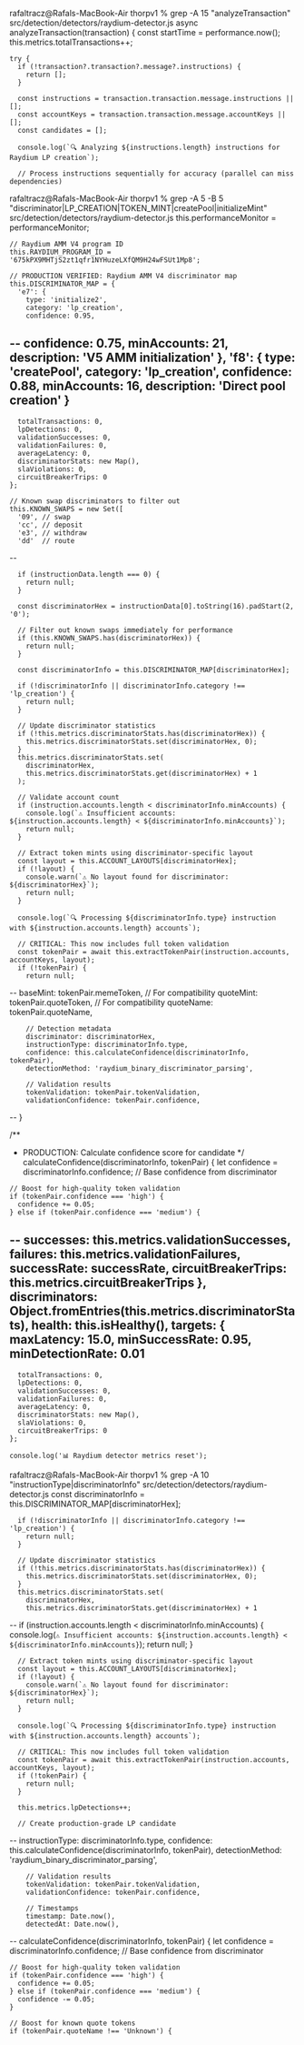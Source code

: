 rafaltracz@Rafals-MacBook-Air thorpv1 % grep -A 15 "analyzeTransaction" src/detection/detectors/raydium-detector.js
  async analyzeTransaction(transaction) {
    const startTime = performance.now();
    this.metrics.totalTransactions++;
    
    try {
      if (!transaction?.transaction?.message?.instructions) {
        return [];
      }

      const instructions = transaction.transaction.message.instructions || [];
      const accountKeys = transaction.transaction.message.accountKeys || [];
      const candidates = [];

      console.log(`🔍 Analyzing ${instructions.length} instructions for Raydium LP creation`);

      // Process instructions sequentially for accuracy (parallel can miss dependencies)
rafaltracz@Rafals-MacBook-Air thorpv1 % grep -A 5 -B 5 "discriminator\|LP_CREATION\|TOKEN_MINT\|createPool\|initializeMint" src/detection/detectors/raydium-detector.js
    this.performanceMonitor = performanceMonitor;
    
    // Raydium AMM V4 program ID
    this.RAYDIUM_PROGRAM_ID = '675kPX9MHTjS2zt1qfr1NYHuzeLXfQM9H24wFSUt1Mp8';
    
    // PRODUCTION VERIFIED: Raydium AMM V4 discriminator map
    this.DISCRIMINATOR_MAP = {
      'e7': {
        type: 'initialize2',
        category: 'lp_creation',
        confidence: 0.95,
--
        confidence: 0.75,
        minAccounts: 21,
        description: 'V5 AMM initialization'
      },
      'f8': {
        type: 'createPool',
        category: 'lp_creation',
        confidence: 0.88,
        minAccounts: 16,
        description: 'Direct pool creation'
      }
--
      totalTransactions: 0,
      lpDetections: 0,
      validationSuccesses: 0,
      validationFailures: 0,
      averageLatency: 0,
      discriminatorStats: new Map(),
      slaViolations: 0,
      circuitBreakerTrips: 0
    };

    // Known swap discriminators to filter out
    this.KNOWN_SWAPS = new Set([
      '09', // swap
      'cc', // deposit  
      'e3', // withdraw
      'dd'  // route
--
      
      if (instructionData.length === 0) {
        return null;
      }

      const discriminatorHex = instructionData[0].toString(16).padStart(2, '0');
      
      // Filter out known swaps immediately for performance
      if (this.KNOWN_SWAPS.has(discriminatorHex)) {
        return null;
      }

      const discriminatorInfo = this.DISCRIMINATOR_MAP[discriminatorHex];
      
      if (!discriminatorInfo || discriminatorInfo.category !== 'lp_creation') {
        return null;
      }

      // Update discriminator statistics
      if (!this.metrics.discriminatorStats.has(discriminatorHex)) {
        this.metrics.discriminatorStats.set(discriminatorHex, 0);
      }
      this.metrics.discriminatorStats.set(
        discriminatorHex, 
        this.metrics.discriminatorStats.get(discriminatorHex) + 1
      );

      // Validate account count
      if (instruction.accounts.length < discriminatorInfo.minAccounts) {
        console.log(`⚠️ Insufficient accounts: ${instruction.accounts.length} < ${discriminatorInfo.minAccounts}`);
        return null;
      }

      // Extract token mints using discriminator-specific layout
      const layout = this.ACCOUNT_LAYOUTS[discriminatorHex];
      if (!layout) {
        console.warn(`⚠️ No layout found for discriminator: ${discriminatorHex}`);
        return null;
      }

      console.log(`🔍 Processing ${discriminatorInfo.type} instruction with ${instruction.accounts.length} accounts`);

      // CRITICAL: This now includes full token validation
      const tokenPair = await this.extractTokenPair(instruction.accounts, accountKeys, layout);
      if (!tokenPair) {
        return null;
--
        baseMint: tokenPair.memeToken,        // For compatibility
        quoteMint: tokenPair.quoteToken,      // For compatibility
        quoteName: tokenPair.quoteName,
        
        // Detection metadata
        discriminator: discriminatorHex,
        instructionType: discriminatorInfo.type,
        confidence: this.calculateConfidence(discriminatorInfo, tokenPair),
        detectionMethod: 'raydium_binary_discriminator_parsing',
        
        // Validation results
        tokenValidation: tokenPair.tokenValidation,
        validationConfidence: tokenPair.confidence,
        
--
  }

  /**
   * PRODUCTION: Calculate confidence score for candidate
   */
  calculateConfidence(discriminatorInfo, tokenPair) {
    let confidence = discriminatorInfo.confidence; // Base confidence from discriminator
    
    // Boost for high-quality token validation
    if (tokenPair.confidence === 'high') {
      confidence += 0.05;
    } else if (tokenPair.confidence === 'medium') {
--
        successes: this.metrics.validationSuccesses,
        failures: this.metrics.validationFailures,
        successRate: successRate,
        circuitBreakerTrips: this.metrics.circuitBreakerTrips
      },
      discriminators: Object.fromEntries(this.metrics.discriminatorStats),
      health: this.isHealthy(),
      targets: {
        maxLatency: 15.0,
        minSuccessRate: 0.95,
        minDetectionRate: 0.01
--
      totalTransactions: 0,
      lpDetections: 0,
      validationSuccesses: 0,
      validationFailures: 0,
      averageLatency: 0,
      discriminatorStats: new Map(),
      slaViolations: 0,
      circuitBreakerTrips: 0
    };
    
    console.log('📊 Raydium detector metrics reset');
rafaltracz@Rafals-MacBook-Air thorpv1 % grep -A 10 "instructionType\|discriminatorInfo" src/detection/detectors/raydium-detector.js
      const discriminatorInfo = this.DISCRIMINATOR_MAP[discriminatorHex];
      
      if (!discriminatorInfo || discriminatorInfo.category !== 'lp_creation') {
        return null;
      }

      // Update discriminator statistics
      if (!this.metrics.discriminatorStats.has(discriminatorHex)) {
        this.metrics.discriminatorStats.set(discriminatorHex, 0);
      }
      this.metrics.discriminatorStats.set(
        discriminatorHex, 
        this.metrics.discriminatorStats.get(discriminatorHex) + 1
--
      if (instruction.accounts.length < discriminatorInfo.minAccounts) {
        console.log(`⚠️ Insufficient accounts: ${instruction.accounts.length} < ${discriminatorInfo.minAccounts}`);
        return null;
      }

      // Extract token mints using discriminator-specific layout
      const layout = this.ACCOUNT_LAYOUTS[discriminatorHex];
      if (!layout) {
        console.warn(`⚠️ No layout found for discriminator: ${discriminatorHex}`);
        return null;
      }

      console.log(`🔍 Processing ${discriminatorInfo.type} instruction with ${instruction.accounts.length} accounts`);

      // CRITICAL: This now includes full token validation
      const tokenPair = await this.extractTokenPair(instruction.accounts, accountKeys, layout);
      if (!tokenPair) {
        return null;
      }

      this.metrics.lpDetections++;

      // Create production-grade LP candidate
--
        instructionType: discriminatorInfo.type,
        confidence: this.calculateConfidence(discriminatorInfo, tokenPair),
        detectionMethod: 'raydium_binary_discriminator_parsing',
        
        // Validation results
        tokenValidation: tokenPair.tokenValidation,
        validationConfidence: tokenPair.confidence,
        
        // Timestamps
        timestamp: Date.now(),
        detectedAt: Date.now(),
        
--
  calculateConfidence(discriminatorInfo, tokenPair) {
    let confidence = discriminatorInfo.confidence; // Base confidence from discriminator
    
    // Boost for high-quality token validation
    if (tokenPair.confidence === 'high') {
      confidence += 0.05;
    } else if (tokenPair.confidence === 'medium') {
      confidence -= 0.05;
    }
    
    // Boost for known quote tokens
    if (tokenPair.quoteName !== 'Unknown') {